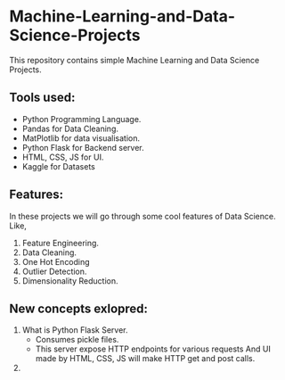 # Machine-Learning-and-Data-Science-Projects
This repository contains simple Machine Learning and Data Science Projects.

## Tools used:
- Python Programming Language.
- Pandas for Data Cleaning.
- MatPlotlib for data visualisation.
- Python Flask for Backend server.
- HTML, CSS, JS for UI.
- Kaggle for Datasets

## Features:
In these projects we will go through some cool features of Data Science. Like,
1) Feature Engineering.
2) Data Cleaning.
3) One Hot Encoding
4) Outlier Detection.
5) Dimensionality Reduction.

## New concepts exlopred:
1) What is Python Flask Server.
   - Consumes pickle files.
   - This server expose HTTP endpoints for various requests And UI made by HTML, CSS, JS will make
     HTTP get and post calls.
2)
